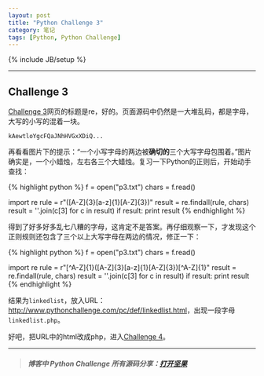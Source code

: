 ```yaml
---
layout: post
title: "Python Challenge 3"
category: 笔记
tags: [Python, Python Challenge]
---
```

{% include JB/setup %}

---

## Challenge 3

[Challenge 3][]网页的标题是re，好的。页面源码中仍然是一大堆乱码，都是字母，大写的小写的混着一块。

    kAewtloYgcFQaJNhHVGxXDiQ...

再看看图片下的提示：“一个小写字母的两边被**确切的**三个大写字母包围着。”图片确实是，一个小蜡烛，左右各三个大蜡烛。复习一下Python的正则后，开始动手查找：

{% highlight python %}
f = open("p3.txt")
chars = f.read()

import re
rule = r"([A-Z]{3}[a-z]{1}[A-Z]{3})"
result = re.findall(rule, chars)
result = ''.join(c[3] for c in result)
if result:
    print result
{% endhighlight %}

得到了好多好多乱七八糟的字母，这肯定不是答案。再仔细观察一下，才发现这个正则规则还包含了三个以上大写字母在两边的情况，修正一下：

{% highlight python %}
f = open("p3.txt")
chars = f.read()

import re
rule = r"[^A-Z]{1}([A-Z]{3}[a-z]{1}[A-Z]{3})[^A-Z]{1}"
result = re.findall(rule, chars)
result = ''.join(c[3] for c in result)
if result:
    print result
{% endhighlight %}

结果为`linkedlist`，放入URL：<http://www.pythonchallenge.com/pc/def/linkedlist.html>，出现一段字母`linkedlist.php`。

好吧，把URL中的html改成php，进入[Challenge 4][]。

---

>##### 博客中 Python Challenge 所有源码分享：[打开坚果](https://jianguoyun.com/c/sd/120e4/3c67fa5987bff9fd)


[Challenge 3]: http://www.pythonchallenge.com/pc/def/equality.html
[Challenge 4]: http://www.pythonchallenge.com/pc/def/linkedlist.php